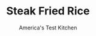 ---
layout: ../../layouts/MarkdownPostLayout.astro
title: Steak Fried Rice
author: America's Test Kitchen
pubDate: 2023-03-15
description: "This savory, superflavorful, meaty fried rice comes together surprisingly quickly."
image_url: https://res.cloudinary.com/hksqkdlah/image/upload/ar_1:1,c_fill,dpr_2.0,f_auto,fl_lossy.progressive.strip_profile,g_faces:auto,q_auto:low,w_344/SFS_SteakFriedRice-21_dea2ug
tags: ["Main Courses","Asian","Beef","Weeknight"]
calories: 
protein: 
carbohydrates: 
fats: 
fiber: 
ingredients: ["3 quarts, water","1 1/2 cups, long-grain white rice","5 tablespoons, soy sauce","2 tablespoons, hoisin sauce","1 tablespoon, sriracha, plus extra for serving","1 (12-ounce), skirt steak, trimmed","2 tablespoons, toasted sesame oil, divided","4 , scallions, white parts minced, green parts sliced thin on bias","4 , garlic cloves, minced","4 , large eggs, lightly beaten","1 cup, frozen peas and carrots, thawed"]
serves: 4
time: "30 minutes"
instructions: ["Bring water to boil in large saucepan over high heat. Add rice and cook, stirring occasionally, until just cooked through, about 12 minutes. Drain rice in fine-mesh strainer; set aside. Combine soy sauce, hoisin, and sriracha in bowl; set aside.","Cut steak with grain into 2-inch-wide pieces, then slice pieces thin against grain. Heat 1 tablespoon oil in 12-inch nonstick skillet over high heat until just smoking. Add steak and 2 tablespoons soy sauce mixture to skillet and cook until steak is well browned, about 4 minutes. Transfer steak to bowl; set aside.","Add remaining 1 tablespoon oil, scallion whites, and garlic to now-empty skillet and cook until fragrant, about 15 seconds. Stir in rice and remaining soy sauce mixture. Cook, stirring often, until rice is sizzling and popping loudly, about 4 minutes. Push rice to 1 side of skillet. Pour eggs into empty side of skillet and cook until just set, about 1 minute. Stir eggs, steak, scallion greens, and peas and carrots into rice. Serve with extra sriracha."]
nutrition: undefined
notes: "We developed this recipe with Kikkoman Soy Sauce."
---
